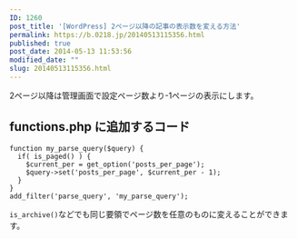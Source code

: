 ```yaml
---
ID: 1260
post_title: '[WordPress] 2ページ以降の記事の表示数を変える方法'
permalink: https://b.0218.jp/20140513115356.html
published: true
post_date: 2014-05-13 11:53:56
modified_date: ""
slug: 20140513115356.html
---
```

2ページ以降は管理画面で設定ページ数より-1ページの表示にします。
<!--more-->
<h2>functions.php に追加するコード</h2>
<pre class="language-php"><code>function my_parse_query($query) {
  if( is_paged() ) {
    $current_per = get_option('posts_per_page');
    $query->set('posts_per_page', $current_per - 1);
  }
}
add_filter('parse_query', 'my_parse_query');</code></pre>

<code>is_archive()</code>などでも同じ要領でページ数を任意のものに変えることができます。